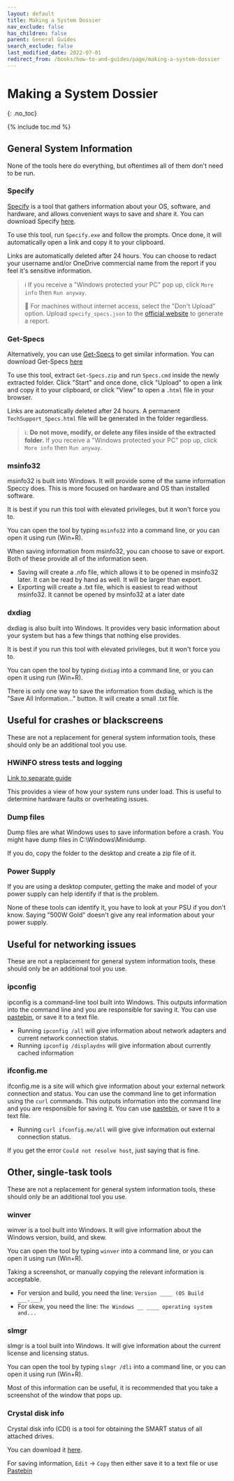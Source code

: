 ```yaml
---
layout: default
title: Making a System Dossier
nav_exclude: false
has_children: false
parent: General Guides
search_exclude: false
last_modified_date: 2022-07-01
redirect_from: /books/how-to-and-guides/page/making-a-system-dossier
---
```


# Making a System Dossier
{: .no_toc}

{% include toc.md %}

## General System Information
None of the tools here do everything, but oftentimes all of them don't need to be run.
### Specify
[Specify](https://github.com/Spec-ify) is a tool that gathers information about your OS, software, and hardware, and allows convenient ways to save and share it. You can download Specify [here](https://spec-ify.com/download).

To use this tool, run `Specify.exe` and follow the prompts. Once done, it will automatically open a link and copy it to your clipboard.
 
Links are automatically deleted after 24 hours. You can choose to redact your username and/or OneDrive commercial name from the report if you feel it's sensitive information.
> ℹ️ If you receive a "Windows protected your PC" pop up, click `More info` then `Run anyway`.
>
> 📶 For machines without internet access, select the "Don't Upload" option. Upload `specify_specs.json` to the [official website](https://spec-ify.com/) to generate a report.

### Get-Specs
Alternatively, you can use [Get-Specs](https://github.com/r-Techsupport/Get-Specs) to get similar information. You can download Get-Specs [here](https://github.com/r-Techsupport/Get-Specs/releases/latest/download/Get-Specs.zip)

To use this tool, extract `Get-Specs.zip` and run `Specs.cmd` inside the newly extracted folder. Click "Start" and once done, click "Upload" to open a link and copy it to your clipboard, or click "View" to open a `.html` file in your browser. 

Links are automatically deleted after 24 hours. A permanent `TechSupport_Specs.html` file will be generated in the folder regardless.
> ℹ️: **Do not move, modify, or delete any files inside of the extracted folder.** If you receive a "Windows protected your PC" pop up, click `More info` then `Run anyway`.
### msinfo32
msinfo32 is built into Windows. It will provide some of the same information Speccy does. This is more focused on hardware and OS than installed software.

It is best if you run this tool with elevated privileges, but it won't force you to.

You can open the tool by typing `msinfo32` into a command line, or you can open it using run (Win+R).

When saving information from msinfo32, you can choose to save or export. Both of these provide all of the information seen.
* Saving will create a .nfo file, which allows it to be opened in msinfo32 later. It can be read by hand as well. It will be larger than export.
* Exporting will create a .txt file, which is easiest to read without msinfo32. It cannot be opened by msinfo32 at a later date

### dxdiag
dxdiag is also built into Windows. It provides very basic information about your system but has a few things that nothing else provides.

It is best if you run this tool with elevated privileges, but it won't force you to.

You can open the tool by typing `dxdiag` into a command line, or you can open it using run (Win+R).

There is only one way to save the information from dxdiag, which is the "Save All Information..." button. It will create a small .txt file.

## Useful for crashes or blackscreens
These are not a replacement for general system information tools, these should only be an additional tool you use.

### HWiNFO stress tests and logging
[Link to separate guide](/docs/guides/hwinfo)

This provides a view of how your system runs under load. This is useful to determine hardware faults or overheating issues.

### Dump files
Dump files are what Windows uses to save information before a crash. You might have dump files in C:\Windows\Minidump.

If you do, copy the folder to the desktop and create a zip file of it.

### Power Supply
If you are using a desktop computer, getting the make and model of your power supply can help identify if that is the problem.

None of these tools can identify it, you have to look at your PSU if you don't know. Saying "500W Gold" doesn't give any real information about your power supply.

## Useful for networking issues
These are not a replacement for general system information tools, these should only be an additional tool you use.

### ipconfig
ipconfig is a command-line tool built into Windows. This outputs information into the command line and you are responsible for saving it. You can use [pastebin](https://www.pastebin.com), or save it to a text file.

* Running `ipconfig /all` will give information about network adapters and current network connection status.
* Running `ipconfig /displaydns` will give information about currently cached information

### ifconfig.me
ifconfig.me is a site will which give information about your external network connection and status. You can use the command line to get information using the `curl` commands. This outputs information into the command line and you are responsible for saving it. You can use [pastebin](https://www.pastebin.com), or save it to a text file.

* Running `curl ifconfig.me/all` will give give information out external connection status.

If you get the error `Could not resolve host`, just saying that is fine.

## Other, single-task tools
These are not a replacement for general system information tools, these should only be an additional tool you use.

### winver
winver is a tool built into Windows. It will give information about the Windows version, build, and skew.

You can open the tool by typing `winver` into a command line, or you can open it using run (Win+R).

Taking a screenshot, or manually copying the relevant information is acceptable.
* For version and build, you need the line: `Version ____ (OS Build ___.___)`
* For skew, you need the line: `The Windows __ ____ operating system and...`

### slmgr
slmgr is a tool built into Windows. It will give information about the current license and licensing status.

You can open the tool by typing `slmgr /dli` into a command line, or you can open it using run (Win+R).

Most of this information can be useful, it is recommended that you take a screenshot of the window that pops up.

### Crystal disk info
Crystal disk info (CDI) is a tool for obtaining the SMART status of all attached drives.

You can download it [here](https://osdn.net/projects/crystaldiskinfo/downloads/73319/CrystalDiskInfo8_7_0.exe).

For saving information, `Edit` -> `Copy` then either save it to a text file or use [Pastebin](https://www.pastebin.com)
